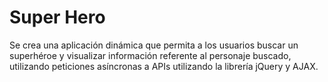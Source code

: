 # Super Hero
Se crea una aplicación dinámica que permita a los usuarios buscar un superhéroe y visualizar información referente al personaje buscado, utilizando peticiones asíncronas a APIs utilizando la librería jQuery y AJAX.